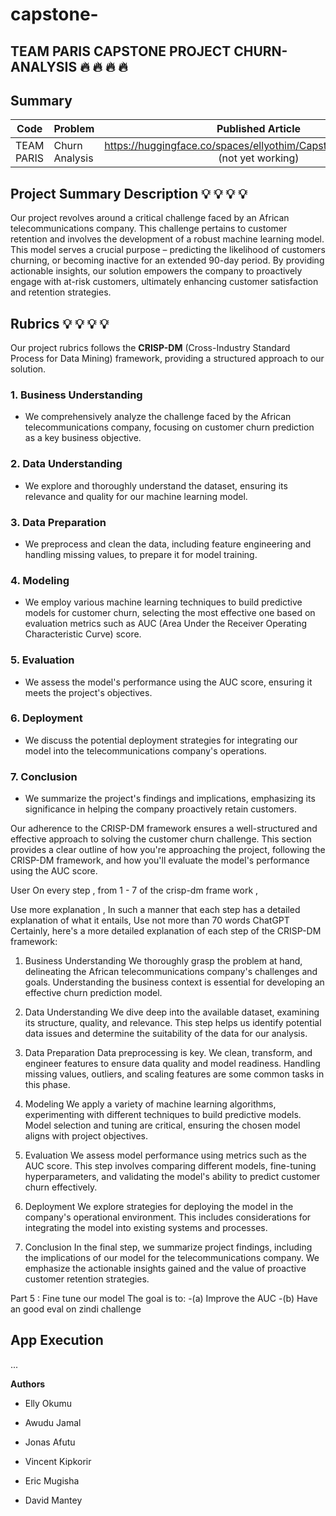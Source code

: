 # capstone-
## TEAM PARIS CAPSTONE PROJECT CHURN-ANALYSIS 🔥 🔥 🔥 🔥  

## Summary
| Code      | Problem        | Published Article |  Deployed App |
|-----------|-------------|:-------------:|------:|
| TEAM PARIS | Churn Analysis |  https://huggingface.co/spaces/ellyothim/CapstoneChurnAnalysis (not yet working) |  https://github.com/EllyOkumuAzubi/capstone-|

## Project Summary Description 💡 💡 💡 💡 
Our project revolves around a critical challenge faced by an African telecommunications company. This challenge pertains to customer retention and involves the development of a robust machine learning model. This model serves a crucial purpose – predicting the likelihood of customers churning, or becoming inactive for an extended 90-day period. By providing actionable insights, our solution empowers the company to proactively engage with at-risk customers, ultimately enhancing customer satisfaction and retention strategies.

## Rubrics  💡 💡 💡 💡 
Our project rubrics follows the **CRISP-DM** (Cross-Industry Standard Process for Data Mining) framework, providing a structured approach to our solution.

### 1. Business Understanding
- We comprehensively analyze the challenge faced by the African telecommunications company, focusing on customer churn prediction as a key business objective.

### 2. Data Understanding
- We explore and thoroughly understand the dataset, ensuring its relevance and quality for our machine learning model.

### 3. Data Preparation
- We preprocess and clean the data, including feature engineering and handling missing values, to prepare it for model training.

### 4. Modeling
- We employ various machine learning techniques to build predictive models for customer churn, selecting the most effective one based on evaluation metrics such as AUC (Area Under the Receiver Operating Characteristic Curve) score.

### 5. Evaluation
- We assess the model's performance using the AUC score, ensuring it meets the project's objectives.

### 6. Deployment
- We discuss the potential deployment strategies for integrating our model into the telecommunications company's operations.

### 7. Conclusion
- We summarize the project's findings and implications, emphasizing its significance in helping the company proactively retain customers.

Our adherence to the CRISP-DM framework ensures a well-structured and effective approach to solving the customer churn challenge.
This section provides a clear outline of how you're approaching the project, following the CRISP-DM framework, and how you'll evaluate the model's performance using the AUC score.




User
On every step , from 1 - 7 of the crisp-dm frame work , 

Use more explanation , In such  a manner that each step has a detailed explanation of what it entails, 
Use not more than 70 words 
ChatGPT
Certainly, here's a more detailed explanation of each step of the CRISP-DM framework:

1. Business Understanding
We thoroughly grasp the problem at hand, delineating the African telecommunications company's challenges and goals. Understanding the business context is essential for developing an effective churn prediction model.

2. Data Understanding
We dive deep into the available dataset, examining its structure, quality, and relevance. This step helps us identify potential data issues and determine the suitability of the data for our analysis.

3. Data Preparation
Data preprocessing is key. We clean, transform, and engineer features to ensure data quality and model readiness. Handling missing values, outliers, and scaling features are some common tasks in this phase.

4. Modeling
We apply a variety of machine learning algorithms, experimenting with different techniques to build predictive models. Model selection and tuning are critical, ensuring the chosen model aligns with project objectives.

5. Evaluation
We assess model performance using metrics such as the AUC score. This step involves comparing different models, fine-tuning hyperparameters, and validating the model's ability to predict customer churn effectively.

6. Deployment
We explore strategies for deploying the model in the company's operational environment. This includes considerations for integrating the model into existing systems and processes.

7. Conclusion
In the final step, we summarize project findings, including the implications of our model for the telecommunications company. We emphasize the actionable insights gained and the value of proactive customer retention strategies.



Part 5 : Fine tune our model
The goal is to: 
-(a) Improve the AUC 
-(b) Have an good eval on zindi challenge  



## App Execution
...

**Authors**

- Elly Okumu

- Awudu Jamal

- Jonas Afutu

- Vincent Kipkorir 

- Eric Mugisha

- David Mantey

